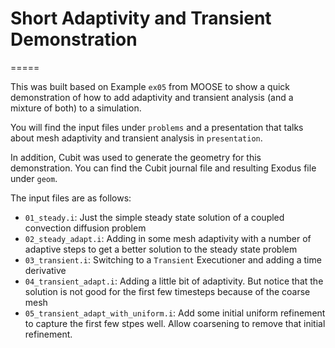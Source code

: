 # Short Adaptivity and Transient Demonstration
=====

This was built based on Example `ex05` from MOOSE to show a quick demonstration of how to add adaptivity and transient analysis (and a mixture of both) to a simulation.

You will find the input files under `problems` and a presentation that talks about mesh adaptivity and transient analysis in `presentation`.

In addition, Cubit was used to generate the geometry for this demonstration.  You can find the Cubit journal file and resulting Exodus file under `geom`.

The input files are as follows:
 - `01_steady.i`: Just the simple steady state solution of a coupled convection diffusion problem
 - `02_steady_adapt.i`: Adding in some mesh adaptivity with a number of adaptive steps to get a better solution to the steady state problem
 - `03_transient.i`: Switching to a `Transient` Executioner and adding a time derivative
 - `04_transient_adapt.i`: Adding a little bit of adaptivity.  But notice that the solution is not good for the first few timesteps because of the coarse mesh
 - `05_transient_adapt_with_uniform.i`: Add some initial uniform refinement to capture the first few stpes well.  Allow coarsening to remove that initial refinement.
